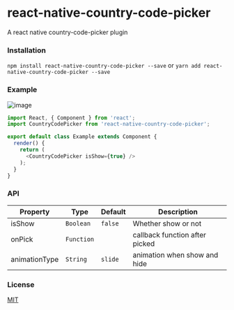 # react-native-country-code-picker

A react native country-code-picker plugin

### Installation

`npm install react-native-country-code-picker --save` or
`yarn add react-native-country-code-picker --save`

### Example

![image](https://github.com/StephenKe/react-native-country-code-picker/blob/master/image/rnccpDemo.gif)

```javascript
import React, { Component } from 'react';
import CountryCodePicker from 'react-native-country-code-picker';

export default class Example extends Component {
  render() {
    return (
      <CountryCodePicker isShow={true} />
    );
  }
}
```

### API

| Property | Type | Default | Description |
|-------------|----------|--------------|----------------------------------------------------------------|
| isShow | `Boolean` | `false` | Whether show or not |
| onPick   | `Function` |  | callback function after picked |
| animationType | `String` | `slide` | animation when show and hide |

### License

[MIT](LICENSE)

